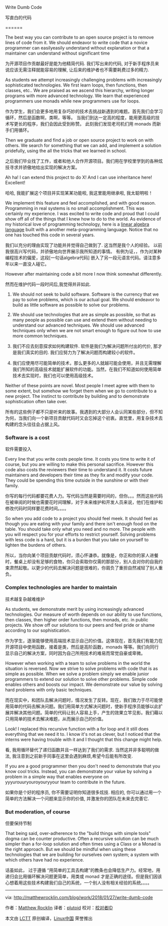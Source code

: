 Write Dumb Code

写直白的代码

======

The best way you can contribute to an open source project is to remove lines of code from it. We should endeavor to write code that a novice programmer can easilyeasily understand without explanation or that a maintainer can understand without significant time

为开源项目作贡献最好是能为他精简代码. 我们写出来的代码, 对于新手程序员来说应该无需注释就能容易的理解, 让后来的维护者也不需要耗费过多的精力.

As students we attempt increasingly challenging problems with increasingly sophisticated technologies. We first learn loops, then functions, then classes, etc.. We are praised as we ascend this hierarchy, writing longer programs with more advanced technology. We learn that experienced programmers use monads while new programmers use for loops.

作为学生，我们会更多地用复杂巧妙的技术去挑战新遇到的难题。首先我们会学习循环，然后是函数啊，类啊，等等。 当我们到达一定高的程度，能用更高级的技术写更长的程序，我们会因此受到称赞。 此刻我们发现老司机们用 monads 而新手们用循环。

Then we graduate and find a job or open source project to work on with others. We search for something that we can add, and implement a solution pridefully, using the all the tricks that we learned in school.

之后我们毕业找了工作，或者和他人合作开源项目。我们用在学校里学到的各种炫技寻求并骄傲地给出实现的解决方案。

Ah ha! I can extend this project to do X! And I can use inheritance here! Excellent!

哈哈, 我能扩展这个项目并实现某某功能啦, 我这里能用继承啦, 我太聪明啦！


We implement this feature and feel accomplished, and with good reason. Programming in real systems is no small accomplishment. This was certainly my experience. I was excited to write code and proud that I could show off all of the things that I knew how to do to the world. As evidence of my historical love of programming technology, here is a [linear algebra language][1] built with a another meta-programming language. Notice that no one has touched this code in several years.

我们以充分的理由实现了功能并并觉得自己做到了.  这当然是我个人的经验。 以前我很高兴写代码，并骄傲地向世界展示我所知道的事情。 有例为证，，作为对某种编程技术的偏爱，这段[一句话algebra代码] 嵌入了另一段元语言代码。请注意多年以来一直没人碰它。

However after maintaining code a bit more I now think somewhat differently.

然而在维护代码一段时间后,我觉得并非如此.

  1. We should not seek to build software. Software is the currency that we pay to solve problems, which is our actual goal. We should endeavor to build as little software as possible to solve our problems.
  2. We should use technologies that are as simple as possible, so that as many people as possible can use and extend them without needing to understand our advanced techniques. We should use advanced techniques only when we are not smart enough to figure out how to use more common techniques.

1. 我们不应去刻意探求如何构建软件. 软件是我们为解决问题所付出的代价, 那才是我们真实的目的. 我们应努力为了解决问题而构建较小的软件。

2. 我们应使用尽可能简单的技术，那么更多的人就越可能会使用，并且无需理解我们所知的高级技术就能扩展软件的功能。当然，在我们不知道如何使用简单技术去实现时，我们也可以使用高级技术。

Neither of these points are novel. Most people I meet agree with them to some extent, but somehow we forget them when we go to contribute to a new project. The instinct to contribute by building and to demonstrate sophistication often take over.

所有的这些例子都不只是听来的故事。我遇到的大部分人会认同某些部分，但不知为何，当我们向一个新项目贡献代码时又会忘掉这个初衷。直觉里，用复杂技术去构建的念头往往会占据上风。

### Software is a cost

软件需要投入

Every line that you write costs people time. It costs you time to write it of course, but you are willing to make this personal sacrifice. However this code also costs the reviewers their time to understand it. It costs future maintainers and developers their time as they fix and modify your code. They could be spending this time outside in the sunshine or with their family.

你写的每行代码都要花费人力。写代码当然是需要时间的，但你。。。然而这些代码在被审阅的时候也需要花时间理解，对于未来维护和开发人员来说，他们在维护和修改代码时同样要花费时间。。。。

So when you add code to a project you should feel meek. It should feel as though you are eating with your family and there isn't enough food on the table. You should take only what you need and no more. The people with you will respect you for your efforts to restrict yourself. Solving problems with less code is a hard, but it is a burden that you take on yourself to lighten the burdens of others.

所以，当你向某个项目贡献代码时，须心怀谦恭。就像是，你正和你的家人进餐时，餐桌上却没有足够的食物，你只会索取你仅需的那部分，别人会对你的自我约束肃然起敬。以更少的代码去解决问题是很难的，你肩负了重担自然减轻了别人重负。

### Complex technologies are harder to maintain

技术越复杂越难维护

As students, we demonstrate merit by using increasingly advanced technologies. Our measure of worth depends on our ability to use functions, then classes, then higher order functions, then monads, etc. in public projects. We show off our solutions to our peers and feel pride or shame according to our sophistication.

作为学生，逐渐能够使用高端技术显示自己的价值。这体现在，首先我们有能力在开源项目中使用函数，接着是类，然后是高阶函数，monads 等等。我们向同行显示自己的解决方案，同时因为自己所用技术的难易而常觉自豪或卑微。

However when working with a team to solve problems in the world the situation is reversed. Now we strive to solve problems with code that is as simple as possible. When we solve a problem simply we enable junior programmers to extend our solution to solve other problems. Simple code enables others and boosts our impact. We demonstrate our value by solving hard problems with only basic techniques.

而在现实中，和团队去解决问题时，情况发生了反转。现在，我们致力于尽可能使用简单的代码去解决问题。我们用简单方式解决问题时，使新手程序员能够以此扩展并解决其他问题。简单的代码让别人容易上手，产生的效果立竿见影。我们藉以只用简单的技术去解决难题，从而展示自己的价值。

Look! I replaced this recursive function with a for loop and it still does everything that we need it to. I know it's not as clever, but I noticed that the interns were having trouble with it and I thought that this change might help.

看, 我用循环替代了递归函数并且一样达到了我们的需求. 当然这并非多聪明的做法, 我注意到之前新手同事在这里会遇到麻烦,希望今后能有所改变.

If you are a good programmer then you don't need to demonstrate that you know cool tricks. Instead, you can demonstrate your value by solving a problem in a simple way that enables everyone on yyyurouuryouroyouryyour team to contribute in the future.

如果你是个好的程序员, 你不需要证明你知道很多炫技. 相应的, 你可以通过用一个简单的方法解决一个问题来显示你的价值, 并激发你的团队在未来去完善它.

### But moderation, of course

但要保持节制

That being said, over-adherence to the "build things with simple tools" dogma can be counter productive. Often a recursive solution can be much simpler than a for-loop solution and often times using a Class or a Monad is the right approach. But we should be mindful when using these technologies that we are building for ourselves own system; a system with which others have had no experience.

话虽如此， 过于遵循 “用简单的工具去构建”的教条也会降低生产力。经常地，用递归会比用循环解决问题更简单，用类或 monad 才是正确的途径。但是我们因该心想着用这些技术构建我们自己的系统，一个别人没有相关经验的系统。。。。


--------------------------------------------------------------------------------

via: http://matthewrocklin.com/blog/work/2018/01/27/write-dumb-code

作者：[Matthew Rocklin][a]
译者：[plutoid](https://github.com/plutoid) 
校对：[校对者ID](https://github.com/校对者ID)

本文由 [LCTT](https://github.com/LCTT/TranslateProject) 原创编译，[Linux中国](https://linux.cn/) 荣誉推出

[a]:http://matthewrocklin.com
[1]:https://github.com/mrocklin/matrix-algebra

